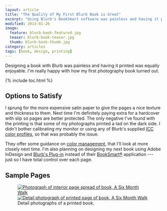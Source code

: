 ```yaml
---
layout: article
title: "The Quality of My First Blurb Book is Great"
excerpt: "Using Blurb's BookSmart software was painless and having it printed was equally enjoyable."
modified: 2013-01-26
image: 
  feature: blurb-book-featured.jpg
  teaser: blurb-book-teaser.jpg
  thumb: blurb-book-thumb.jpg
category: articles
tags: [book, design, printing]
---
```


Designing a book with Blurb was painless and having it printed was equally enjoyable. I'm really happy with how my first photography book turned out.

{% include toc.html %}

## Options to Satisfy

I sprung for the more expensive satin paper to give the pages a nice texture and thickness to them. Next time I'm definitely paying extra for a hardcover with slip so pages are better protected. The only negative I've found with the printing is that some of my photographs printed a tad on the dark side. I didn't bother calibrating my monitor or using any of Blurb's supplied [ICC color profiles](http://www.blurb.com/downloads/Blurb_ICC_Profile.icc), so that was probably the issue.

They offer some guidance on [color management](http://www.blurb.com/color-management), that I'll look at more closely next time. I'm also planning on designing my next book using Adobe InDesign and [Blurb's Plug-in](http://www.blurb.com/indesign-plugin) instead of their [BookSmart®](http://www.blurb.com/booksmart) application --- just so I have total control over each page.

## Sample Pages

<figure class="half">
	<a href="{{ site.url }}/images/six-month-walk-interior-1-1024.jpg" title="Photograph of interior page spread of book, A Six Month Walk"><img src="{{ site.url }}/images/six-month-walk-interior-1-320.jpg" alt="Photograph of interior page spread of book, A Six Month Walk" /></a>
	<a href="{{ site.url }}/images/six-month-walk-detail-print-1024.jpg" title="Detail photograph of printed page of book, A Six Month Walk"><img src="{{ site.url }}/images/six-month-walk-detail-print-320.jpg" alt="Detail photograph of printed page of book, A Six Month Walk" /></a>
	<figcaption>Detail photographs of a printed book.</figcaption>
</figure>
